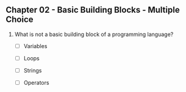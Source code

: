 ## Chapter 02 - Basic Building Blocks - Multiple Choice

1. What is not a basic building block of a programming language?

    * [ ] Variables
    * [ ] Loops
    * [ ] Strings
    * [ ] Operators

